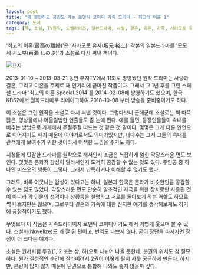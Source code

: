 ```yaml
---
layout: post
title: "꽤 볼만하고 공감도 가는 로맨틱 코미디 가족 드라마 - 최고의 이혼 1"
category: 도서
tags: [책, 소설, TV원작, 노벨라이즈, 일본드라마, 사랑, 결혼, 이혼, 가족, 사카모토 유지, 모모세 시노부, 박하, 샘앤파커스, 서평]
---
```


'최고의 이혼(最高の離婚)'은
'사카모토 유지(坂元 裕二)' 각본의 일본드라마를
'모모세 시노부(百瀬 しのぶ)'가 소설로 다시 써낸 책이다.

![표지](https://lh3.googleusercontent.com/wONpkBx4SXjtz5bzFqX9gTZflvL-fByyIv0jXJVxTnCcAsD0UNKhRiOVd_TekY0RhuEiCCxYZ4cEdg=s480)

2013-01-10 ~ 2013-03-21 동안 후지TV에서 11회로 방영됐던 원작 드라마는
사랑과 결혼, 그리고 이혼을 주제로
꽤 인기리에 끝마친 작품이다.
그래서 그 1년 후를 그린 스페셜 드라마 '최고의 이혼 Special 2014'를 2014-02-08에 방영하기도 했으며,
한국 KBS2에서 월화드라마로 리메이크하여 2018-10-08 부터 방송을 준비중이기도 하다.

이 소설은 그런 원작을 소설로 다시 써낸 것이다.
그렇다보니 군데군데 소설로는 썩 마뜩잖은,
영상물에나 어울릴법한 연출들도 좀 눈에 띈다.
예를 들면, 등장인물들이 속내를 비추는 방법으로 가게에서 주절주절 떠드는 것 같은 것 말이다.
몇몇은 그게 다른 인연으로 이어지기도 하기 때문에 이야기로서도 의미가있지만,
대다수는 그저 그들의 속내를 관객에게 보여주기 위한 것이라서 어색한 느낌을 주기도 하다.

시청률에 민감한 드라마를 원작으로 해서인지
조금은 복잡하게 얽힌 막장스러운 면도 보인다.
몇몇은 문화적 감성이 달라서인지 도저히 공감할 수 없는 것도 있다.
주인공 중 하나인 미쓰오의 행동이 그렇다.
그래서 납득하거나 이해할 수 없기도 했다.

그래도, 비록 어긋나는 감성이 있다고는 하나,
일본과 한국은 문화가 비슷한만큼 공감할 수 있는 점도 많았다.
막장스러운 면도 단순히 말초적인 자극을 위한 장치로만 사용된 것이 아니라
각 인물의 성격이나 상황등을 설명하고
서로를 돌아보게 하는 역할도 하므로
썩 나쁘지만은 않으며,
그로부터 결혼과 가족에 대한 진지한 얘기를 생각해보게도 하기에 긍정적이기도 했다.

무엇보다 이 작품은 가족드라마이자 로맨틱 코미디이기도 해서 가볍게 웃으며 볼 수 있다.
소설화(Novelize)도 꽤 잘 된 편이고, 번역도 나쁘지 않다.
굳이 장단을 따지자면 장점이 더 크다는 얘기다.

소설은 원서처럼 두권(1, 2 또는 상, 하)으로 나뉘어 나올 듯한데,
분권의 위치도 참 절묘하다.
뭔가 결정적인 순간에 잘라버려서 2권이 어떻게 될지 사뭇 궁금하게 만든다.
하지만, 분량이 많지 않기 때문에 단권으로 통합해 나와도 좋지 않을까 싶다.
